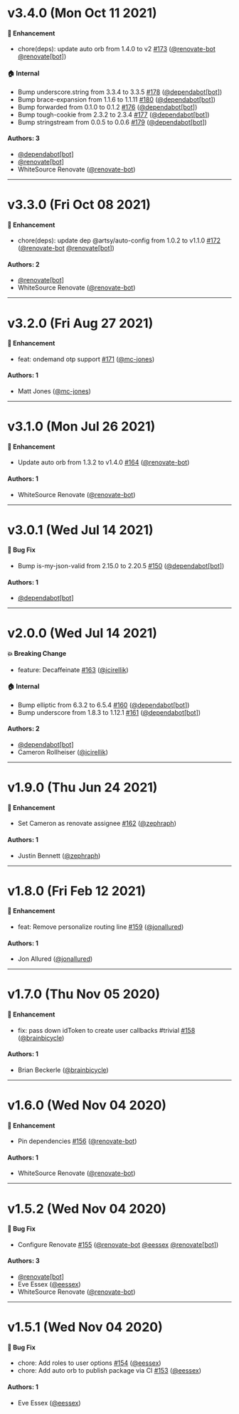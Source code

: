 # v3.4.0 (Mon Oct 11 2021)

#### 🚀  Enhancement

- chore(deps): update auto orb from 1.4.0 to v2 [#173](https://github.com/artsy/artsy-passport/pull/173) ([@renovate-bot](https://github.com/renovate-bot) [@renovate[bot]](https://github.com/renovate[bot]))

#### 🏠  Internal

- Bump underscore.string from 3.3.4 to 3.3.5 [#178](https://github.com/artsy/artsy-passport/pull/178) ([@dependabot[bot]](https://github.com/dependabot[bot]))
- Bump brace-expansion from 1.1.6 to 1.1.11 [#180](https://github.com/artsy/artsy-passport/pull/180) ([@dependabot[bot]](https://github.com/dependabot[bot]))
- Bump forwarded from 0.1.0 to 0.1.2 [#176](https://github.com/artsy/artsy-passport/pull/176) ([@dependabot[bot]](https://github.com/dependabot[bot]))
- Bump tough-cookie from 2.3.2 to 2.3.4 [#177](https://github.com/artsy/artsy-passport/pull/177) ([@dependabot[bot]](https://github.com/dependabot[bot]))
- Bump stringstream from 0.0.5 to 0.0.6 [#179](https://github.com/artsy/artsy-passport/pull/179) ([@dependabot[bot]](https://github.com/dependabot[bot]))

#### Authors: 3

- [@dependabot[bot]](https://github.com/dependabot[bot])
- [@renovate[bot]](https://github.com/renovate[bot])
- WhiteSource Renovate ([@renovate-bot](https://github.com/renovate-bot))

---

# v3.3.0 (Fri Oct 08 2021)

#### 🚀  Enhancement

- chore(deps): update dep @artsy/auto-config from 1.0.2 to v1.1.0 [#172](https://github.com/artsy/artsy-passport/pull/172) ([@renovate-bot](https://github.com/renovate-bot) [@renovate[bot]](https://github.com/renovate[bot]))

#### Authors: 2

- [@renovate[bot]](https://github.com/renovate[bot])
- WhiteSource Renovate ([@renovate-bot](https://github.com/renovate-bot))

---

# v3.2.0 (Fri Aug 27 2021)

#### 🚀  Enhancement

- feat: ondemand otp support [#171](https://github.com/artsy/artsy-passport/pull/171) ([@mc-jones](https://github.com/mc-jones))

#### Authors: 1

- Matt Jones ([@mc-jones](https://github.com/mc-jones))

---

# v3.1.0 (Mon Jul 26 2021)

#### 🚀  Enhancement

- Update auto orb from 1.3.2 to v1.4.0 [#164](https://github.com/artsy/artsy-passport/pull/164) ([@renovate-bot](https://github.com/renovate-bot))

#### Authors: 1

- WhiteSource Renovate ([@renovate-bot](https://github.com/renovate-bot))

---

# v3.0.1 (Wed Jul 14 2021)

#### 🐛  Bug Fix

- Bump is-my-json-valid from 2.15.0 to 2.20.5 [#150](https://github.com/artsy/artsy-passport/pull/150) ([@dependabot[bot]](https://github.com/dependabot[bot]))

#### Authors: 1

- [@dependabot[bot]](https://github.com/dependabot[bot])

---

# v2.0.0 (Wed Jul 14 2021)

#### 💥  Breaking Change

- feature: Decaffeinate [#163](https://github.com/artsy/artsy-passport/pull/163) ([@icirellik](https://github.com/icirellik))

#### 🏠  Internal

- Bump elliptic from 6.3.2 to 6.5.4 [#160](https://github.com/artsy/artsy-passport/pull/160) ([@dependabot[bot]](https://github.com/dependabot[bot]))
- Bump underscore from 1.8.3 to 1.12.1 [#161](https://github.com/artsy/artsy-passport/pull/161) ([@dependabot[bot]](https://github.com/dependabot[bot]))

#### Authors: 2

- [@dependabot[bot]](https://github.com/dependabot[bot])
- Cameron Rollheiser ([@icirellik](https://github.com/icirellik))

---

# v1.9.0 (Thu Jun 24 2021)

#### 🚀  Enhancement

- Set Cameron as renovate assignee [#162](https://github.com/artsy/artsy-passport/pull/162) ([@zephraph](https://github.com/zephraph))

#### Authors: 1

- Justin Bennett ([@zephraph](https://github.com/zephraph))

---

# v1.8.0 (Fri Feb 12 2021)

#### 🚀  Enhancement

- feat: Remove personalize routing line [#159](https://github.com/artsy/artsy-passport/pull/159) ([@jonallured](https://github.com/jonallured))

#### Authors: 1

- Jon Allured ([@jonallured](https://github.com/jonallured))

---

# v1.7.0 (Thu Nov 05 2020)

#### 🚀  Enhancement

- fix: pass down idToken to create user callbacks #trivial [#158](https://github.com/artsy/artsy-passport/pull/158) ([@brainbicycle](https://github.com/brainbicycle))

#### Authors: 1

- Brian Beckerle ([@brainbicycle](https://github.com/brainbicycle))

---

# v1.6.0 (Wed Nov 04 2020)

#### 🚀  Enhancement

- Pin dependencies [#156](https://github.com/artsy/artsy-passport/pull/156) ([@renovate-bot](https://github.com/renovate-bot))

#### Authors: 1

- WhiteSource Renovate ([@renovate-bot](https://github.com/renovate-bot))

---

# v1.5.2 (Wed Nov 04 2020)

#### 🐛  Bug Fix

- Configure Renovate [#155](https://github.com/artsy/artsy-passport/pull/155) ([@renovate-bot](https://github.com/renovate-bot) [@eessex](https://github.com/eessex) [@renovate[bot]](https://github.com/renovate[bot]))

#### Authors: 3

- [@renovate[bot]](https://github.com/renovate[bot])
- Eve Essex ([@eessex](https://github.com/eessex))
- WhiteSource Renovate ([@renovate-bot](https://github.com/renovate-bot))

---

# v1.5.1 (Wed Nov 04 2020)

#### 🐛  Bug Fix

- chore: Add roles to user options [#154](https://github.com/artsy/artsy-passport/pull/154) ([@eessex](https://github.com/eessex))
- chore: Add auto orb to publish package via CI [#153](https://github.com/artsy/artsy-passport/pull/153) ([@eessex](https://github.com/eessex))

#### Authors: 1

- Eve Essex ([@eessex](https://github.com/eessex))